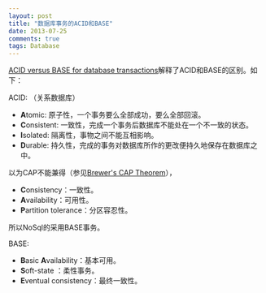 ```yaml
---
layout: post
title: "数据库事务的ACID和BASE"
date: 2013-07-25
comments: true
tags: Database
---
```

<p><a href="http://www.johndcook.com/blog/2009/07/06/brewer-cap-theorem-base/">ACID versus BASE for database transactions</a>解释了ACID和BASE的区别。如下：</p>  <p>ACID: （关系数据库）</p>  <ul>   <li><strong>A</strong>tomic: 原子性，一个事务要么全部成功，要么全部回滚。 </li>    <li><strong>C</strong>onsistent: 一致性，完成一个事务后数据库不能处在一个不一致的状态。</li>    <li><strong>I</strong>solated: 隔离性，事物之间不能互相影响。</li>    <li><strong>D</strong>urable: 持久性，完成的事务对数据库所作的更改便持久地保存在数据库之中。</li> </ul>  <p>以为CAP不能兼得（参见<a href="http://www.julianbrowne.com/article/viewer/brewers-cap-theorem">Brewer's CAP Theorem</a>），</p>  <ul>   <li><strong>C</strong>onsistency：一致性。</li>    <li><strong>A</strong>vailability：可用性。</li>    <li><strong>P</strong>artition tolerance：分区容忍性。</li> </ul>  <p>所以NoSql的采用BASE事务。</p>  <p>BASE: </p>  <ul>   <li><strong>B</strong>asic <strong>A</strong>vailability：基本可用。</li>    <li><strong>S</strong>oft-state ：柔性事务。</li>    <li><strong>E</strong>ventual consistency：最终一致性。</li> </ul>